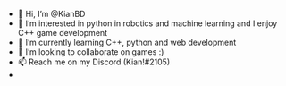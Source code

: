 - 👋 Hi, I’m @KianBD
- 👀 I’m interested in python in robotics and machine learning and I enjoy C++ game development
- 🌱 I’m currently learning C++, python and web development
- 💞️ I’m looking to collaborate on games :)
- 📫 Reach me on my Discord (Kian!#2105)
- 
<!---

--->
